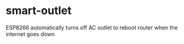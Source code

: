 # smart-outlet
ESP8266 automatically turns off AC outlet to reboot router when the internet goes down

